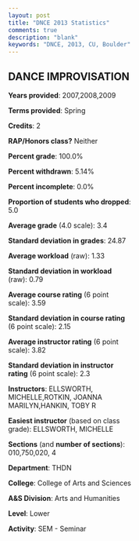 ```yaml
---
layout: post
title: "DNCE 2013 Statistics"
comments: true
description: "blank"
keywords: "DNCE, 2013, CU, Boulder"
--- 
```

<head>
<script src="https://ajax.googleapis.com/ajax/libs/jquery/2.1.3/jquery.min.js"></script>
<script src="https://dl.dropboxusercontent.com/s/pc42nxpaw1ea4o9/highcharts.js?dl=0"></script>
<!-- <script src="../assets/js/highcharts.js"></script> -->
<style type="text/css">@font-face {
	font-family: "Bebas Neue";
	src: url(https://www.filehosting.org/file/details/544349/BebasNeue%20Regular.otf) format("opentype");
	}
	h1.Bebas { 
		font-family: "Bebas Neue", Verdana, Tahoma;
	}
</style>
</head>
<body>
	<div id="container" style="float: right; width: 45%; height: 88%; margin-left: 2.5%; margin-right: 2.5%;"></div>
	<script language="JavaScript">
		$(document).ready(function() {
		var chart = {type: 'column'};
		var title = {text: 'Grade Distribution'};
		var xAxis = {categories: ['A','B','C','D','F'],crosshair: true};
		var yAxis = {min: 0,title: {text: 'Percentage'}};
		var tooltip = {headerFormat: '<center><b><span style="font-size:20px">{point.key}</span></b></center>',
		               pointFormat: '<td style="padding:0"><b>{point.y:.1f}%</b></td>',
		               footerFormat: '</table>',shared: true,useHTML: true};
		var plotOptions = {column: {pointPadding: 0.0,borderWidth: 0}};  
		var credits = {enabled: false};var series= [{name: 'Percent',data: [57.89,32.89,2.63,3.95,2.63,]}];
		var json = {};
		json.chart = chart;
		json.title = title;
		json.tooltip = tooltip;
		json.xAxis = xAxis;
		json.yAxis = yAxis;  
		json.series = series;
		json.plotOptions = plotOptions;  
		json.credits = credits;
		$('#container').highcharts(json);
	});
	</script>
</body>
			   
## DANCE IMPROVISATION

**Years provided**: 2007,2008,2009

**Terms provided**: Spring

**Credits**: 2

**RAP/Honors class?** Neither

**Percent grade**: 100.0%

**Percent withdrawn**: 5.14%

**Percent incomplete**: 0.0%

**Proportion of students who dropped**: 5.0

**Average grade** (4.0 scale): 3.4

**Standard deviation in grades**: 24.87

**Average workload** (raw): 1.33

**Standard deviation in workload** (raw): 0.79

**Average course rating** (6 point scale): 3.59

**Standard deviation in course rating** (6 point scale): 2.15

**Average instructor rating** (6 point scale): 3.82

**Standard deviation in instructor rating** (6 point scale): 2.3

**Instructors**: ELLSWORTH, MICHELLE,ROTKIN, JOANNA MARILYN,HANKIN, TOBY R

**Easiest instructor** (based on class grade): ELLSWORTH, MICHELLE

**Sections** (and **number of sections**): 010,750,020, 4

**Department**: THDN

**College**: College of Arts and Sciences

**A&S Division**: Arts and Humanities

**Level**: Lower

**Activity**: SEM - Seminar